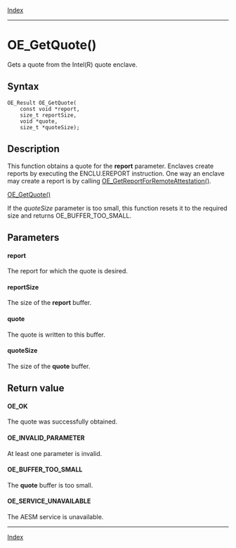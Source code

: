 [Index](index.md)

---
# OE_GetQuote()

Gets a quote from the Intel(R) quote enclave.

## Syntax

    OE_Result OE_GetQuote(
        const void *report,
        size_t reportSize,
        void *quote,
        size_t *quoteSize);
## Description 

This function obtains a quote for the **report** parameter. Enclaves create reports by executing the ENCLU.EREPORT instruction. One way an enclave may create a report is by calling [OE_GetReportForRemoteAttestation()](enclave_8h_ab4b70d7070180862df4e92b590fc941d_1ab4b70d7070180862df4e92b590fc941d.md).

 [OE_GetQuote()](host_8h_a0d2e9102af51fc63e9895612310392f5_1a0d2e9102af51fc63e9895612310392f5.md)

If the *quoteSize* parameter is too small, this function resets it to the required size and returns OE_BUFFER_TOO_SMALL.



## Parameters

#### report

The report for which the quote is desired.

#### reportSize

The size of the **report** buffer.

#### quote

The quote is written to this buffer.

#### quoteSize

The size of the **quote** buffer.

## Return value

#### OE_OK

The quote was successfully obtained.

#### OE_INVALID_PARAMETER

At least one parameter is invalid.

#### OE_BUFFER_TOO_SMALL

The **quote** buffer is too small.

#### OE_SERVICE_UNAVAILABLE

The AESM service is unavailable.

---
[Index](index.md)


